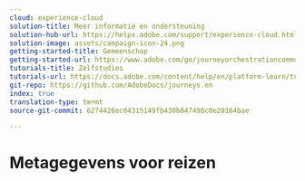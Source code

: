 ```yaml
---
cloud: experience-cloud
solution-title: Meer informatie en ondersteuning
solution-hub-url: https://helpx.adobe.com/support/experience-cloud.html
solution-image: assets/campaign-icon-24.png
getting-started-title: Gemeenschap
getting-started-url: https://www.adobe.com/go/journeyorchestrationcommunity
tutorials-title: Zelfstudies
tutorials-url: https://docs.adobe.com/content/help/en/platform-learn/tutorials/journey-orchestration/introduction.html
git-repo: https://github.com/AdobeDocs/journeys.en
index: true
translation-type: tm+mt
source-git-commit: 6274426ec04315149fb430b847498c0e20164bae

---
```



# Metagegevens voor reizen
